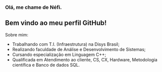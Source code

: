 
### Olá, me chame de Néfi.
## Bem vindo ao meu perfil GitHub!

Sobre mim:

- Trabalhando com T.I. (Infraestrutura) na Disys Brasil;
- Realizando faculdade de Análise e Desenvolvimento de Sistemas;
- Cursando especialização em Linguagem C++; 
- Qualificada em Atendimento ao cliente, CS, CX, Hardware, Metodologia científica e Banco de dados SQL.
